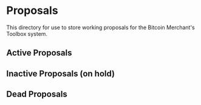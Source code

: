 # Proposals
This directory for use to store working proposals for the Bitcoin Merchant's Toolbox system.
## Active Proposals

## Inactive Proposals (on hold)

## Dead Proposals

